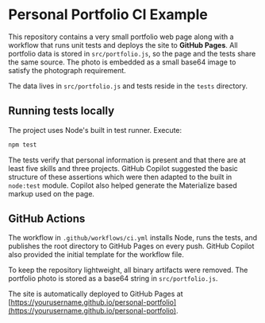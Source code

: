 # Personal Portfolio CI Example

This repository contains a very small portfolio web page along with a workflow that runs unit tests and deploys the site to **GitHub Pages**. All portfolio data is stored in `src/portfolio.js`, so the page and the tests share the same source. The photo is embedded as a small base64 image to satisfy the photograph requirement.

The data lives in `src/portfolio.js` and tests reside in the `tests` directory.

## Running tests locally


The project uses Node's built in test runner. Execute:

```bash
npm test
```

The tests verify that personal information is present and that there are at least five skills and three projects. GitHub Copilot suggested the basic structure of these assertions which were then adapted to the built in `node:test` module. Copilot also helped generate the Materialize based markup used on the page.

## GitHub Actions

The workflow in `.github/workflows/ci.yml` installs Node, runs the tests, and
publishes the root directory to GitHub Pages on every push.
GitHub Copilot also provided the initial template for the workflow file.

To keep the repository lightweight, all binary artifacts were removed. The portfolio photo is stored as a base64 string in `src/portfolio.js`.


The site is automatically deployed to GitHub Pages at [https://yourusername.github.io/personal-portfolio](https://yourusername.github.io/personal-portfolio).


